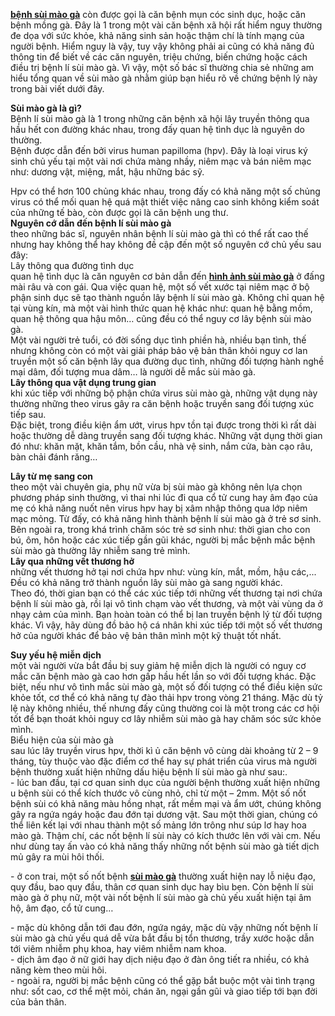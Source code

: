 <p><a href="http://tribenhdongy.com/benh-sui-mao-ga/"><strong>bệnh sùi mào gà</strong></a>&nbsp;còn được gọi là căn bệnh mụn cóc sinh dục, hoặc căn bệnh mồng gà. Đây là 1 trong một vài căn bệnh xã hội rất hiểm nguy thường đe dọa với sức khỏe, khả năng sinh sản hoặc thậm chí là tính mạng của người bệnh. Hiểm nguy là vậy, tuy vậy không phải ai cũng có khả năng đủ thông tin để biết về các căn nguyên, triệu chứng, biến chứng hoặc cách điều trị bệnh lí sùi mào gà. Vì vậy, một số bác sĩ thường chia sẻ những am hiểu tổng quan về sùi mào gà nhằm giúp bạn hiểu rõ về chứng bệnh lý này trong bài viết dưới đây.</p>

<p><strong>Sùi mào gà là gì?</strong><br />
Bệnh lí sùi mào gà là 1 trong những căn bệnh xã hội lây truyền thông qua hầu hết con đường khác nhau, trong đấy quan hệ tình dục là nguyên do thường.<br />
Bệnh được dẫn đến bởi virus human papilloma (hpv). Đây là loại virus ký sinh chủ yếu tại một vài nơi chứa màng nhầy, niêm mạc và bán niêm mạc như: dương vật, miệng, mắt, hậu những bác sỹ.</p>

<p>Hpv có thể hơn 100 chủng khác nhau, trong đấy có khả năng một số chủng virus có thể mối quan hệ quá mật thiết việc nâng cao sinh không kiểm soát của những tế bào, còn được gọi là căn bệnh ung thư.<br />
<strong>Nguyên cớ dẫn đến bệnh lí sùi mào gà</strong><br />
theo những bác sĩ, nguyên nhân bệnh lí sùi mào gà thì có thể rất cao thế nhưng hay không thể hay không đề cập đến một số nguyên cớ chủ yếu sau đây:<br />
Lây thông qua đường tình dục<br />
quan hệ tình dục là căn nguyên cơ bản dẫn đến <a href="http://tribenhdongy.com/tong-hop-cac-hinh-anh-cua-benh-sui-mao-ga/"><strong>hình ảnh sùi mào gà</strong></a>&nbsp;ở đấng mài râu và con gái. Qua việc quan hệ, một số vết xước tại niêm mạc ở bộ phận sinh dục sẽ tạo thành nguồn lây bệnh lí sùi mào gà. Không chỉ quan hệ tại vùng kín, mà một vài hình thức quan hệ khác như: quan hệ bằng mồm, quan hệ thông qua hậu môn&hellip; cũng đều có thể nguy cơ lây bệnh sùi mào gà.<br />
Một vài người trẻ tuổi, có đời sống dục tình phiền hà, nhiều bạn tình, thế nhưng không còn có một vài giải pháp bảo vệ bản thân khỏi nguy cơ lan truyền một số căn bệnh lây qua đường dục tình, những đối tượng hành nghề mại dâm, đối tượng mua dâm&hellip; là người dễ mắc sùi mào gà.<br />
<strong>Lây thông qua vật dụng trung gian</strong><br />
khi xúc tiếp với những bộ phận chứa virus sùi mào gà, những vật dụng này thường những theo virus gây ra căn bệnh hoặc truyền sang đối tượng xúc tiếp sau.<br />
Đặc biệt, trong điều kiện ẩm ướt, virus hpv tồn tại được trong thời kì rất dài hoặc thường dễ dàng truyền sang đối tượng khác. Những vật dụng thời gian đó như: khăn mặt, khăn tắm, bồn cầu, nhà vệ sinh, nắm cửa, bàn cạo râu, bàn chải đánh răng&hellip;</p>

<p><strong>Lây từ mẹ sang con</strong><br />
theo một vài chuyên gia, phụ nữ vừa bị sùi mào gà không nên lựa chọn phương pháp sinh thường, vì thai nhi lúc đi qua cổ tử cung hay âm đạo của mẹ có khả năng nuốt nên virus hpv hay bị xâm nhập thông qua lớp niêm mạc mỏng. Từ đấy, có khả năng hình thành bệnh lí sùi mào gà ở trẻ sơ sinh.<br />
Bên ngoài ra, trong khá trình chăm sóc trẻ sơ sinh như: thời gian cho con bú, ôm, hôn hoặc các xúc tiếp gần gũi khác, người bị mắc bệnh mắc bệnh sùi mào gà thường lây nhiễm sang trẻ mình.<br />
<strong>Lây qua những vết thương hở</strong><br />
những vết thương hở tại nơi chứa hpv như: vùng kín, mắt, mồm, hậu các,... Đều có khả năng trở thành nguồn lây sùi mào gà sang người khác.<br />
Theo đó, thời gian bạn có thể các xúc tiếp tới những vết thương tại nơi chứa bệnh lí sùi mào gà, rồi lại vô tình chạm vào vết thương, và một vài vùng da ở nhạy cảm của mình. Bạn hoàn toàn có thể bị lan truyền bệnh lý từ đối tượng khác. Vì vậy, hãy dùng đồ bảo hộ cá nhân khi xúc tiếp tới một số vết thương hở của người khác để bảo vệ bản thân mình một kỹ thuật tốt nhất.</p>

<p><strong>Suy yếu hệ miễn dịch</strong><br />
một vài người vừa bắt đầu bị suy giảm hệ miễn dịch là người có nguy cơ mắc căn bệnh mào gà cao hơn gấp hầu hết lần so với đối tượng khác. Đặc biệt, nếu như vô tình mắc sùi mào gà, một số đối tượng có thể điều kiện sức khỏe tốt, cơ thể có khả năng tự đào thải hpv trong vòng 21 tháng. Mặc dù tỷ lệ này không nhiều, thế nhưng đấy cũng thường coi là một trong các cơ hội tốt để bạn thoát khỏi nguy cơ lây nhiễm sùi mào gà hay chăm sóc sức khỏe mình.<br />
Biểu hiện của sùi mào gà<br />
sau lúc lây truyền virus hpv, thời kì ủ căn bệnh vô cùng dài khoảng từ 2 &ndash; 9 tháng, tùy thuộc vào đặc điểm cơ thể hay sự phát triển của virus mà người bệnh thường xuất hiện những dấu hiệu bệnh lí sùi mào gà như sau:.<br />
- lúc ban đầu, tại cơ quan sinh dục của người bệnh thường xuất hiện những u bệnh sùi có thể kích thước vô cùng nhỏ, chỉ từ một &ndash; 2mm. Một số nốt bệnh sùi có khả năng màu hồng nhạt, rất mềm mại và ẩm ướt, chúng không gây ra ngứa ngáy hoặc đau đớn tại dương vật. Sau một thời gian, chúng có thể liên kết lại với nhau thành một số mảng lớn trông như súp lơ hay hoa mào gà. Thậm chí, các nốt bệnh lí sùi này có kích thước lên với vài cm. Nếu như dùng tay ấn vào có khả năng thấy những nốt bệnh sùi mào gà tiết dịch mủ gây ra mùi hôi thối.</p>

<p>- ở con trai, một số nốt bệnh <a href="http://tribenhdongy.com/benh-sui-mao-ga/"><strong>sùi mào gà</strong></a>&nbsp;thường xuất hiện nay lỗ niệu đạo, quy đầu, bao quy đầu, thân cơ quan sinh dục hay bìu bẹn. Còn bệnh lí sùi mào gà ở phụ nữ, một vài nốt bệnh lí sùi mào gà chủ yếu xuất hiện tại âm hộ, âm đạo, cổ tử cung&hellip;</p>

<p>- mặc dù không dẫn tới đau đớn, ngứa ngáy, mặc dù vậy những nốt bệnh lí sùi mào gà chủ yếu quá dễ vừa bắt đầu bị tổn thương, trầy xước hoặc dẫn tới viêm nhiễm phụ khoa, hay viêm nhiễm nam khoa.<br />
- dịch âm đạo ở nữ giới hay dịch niệu đạo ở đàn ông tiết ra nhiều, có khả năng kèm theo mùi hôi.<br />
- ngoài ra, người bị mắc bệnh cũng có thể gặp bắt buộc một vài tình trạng như: sốt cao, cơ thể mệt mỏi, chán ăn, ngại gần gũi và giao tiếp tới bạn đời của bản thân.</p>
